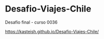 # Desafio-Viajes-Chile
Desafio final - curso 0036

https://kasteish.github.io/Desafio-Viajes-Chile/
